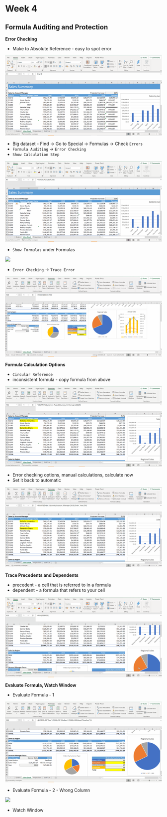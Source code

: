 # Week 4
## Formula Auditing and Protection

**Error Checking**
* Make to Absolute Reference - easy to spot error

![](screenshot/abs-reference.gif)

* Big dataset - Find -> Go to Special -> Formulas -> Check `Errors`
* `Formula Auditing` -> `Error Checking`
* `Show Calculation Step`

![](screenshot/find-errors.gif)

* `Show Formulas` under Formulas

![](screenshot/show-formulas.gif)

* `Error Checking` -> `Trace Error`

![](screenshot/trace-error.gif)

**Formula Calculation Options**
* `Circular Reference`
* inconsistent formula - copy formula from above

![](screenshot/circular-ref-inconsistent-formula.gif)

* Error checking options, manual calculations, calculate now
* Set it back to automatic

![](screenshot/error-checking-options-calculate-now.gif)

**Trace Precedents and Dependents**
* precedent - a cell that is referred to in a formula
* dependent - a formula that refers to your cell

![](screenshot/trace-precedents-dependents.gif)

**Evaluate Formula, Watch Window**
* Evaluate Formula - 1

![](screenshot/eval-formula-1.gif)

* Evaluate Formula - 2 - Wrong Column

![](screenshot/eval-formula-2.gif)

* Watch Window

